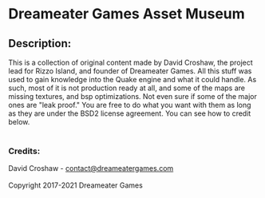 # Dreameater Games Asset Museum
## Description:
This is a collection of original content made by David Croshaw, the project lead for Rizzo Island, and founder of Dreameater Games. 
All this stuff was used to gain knowledge into the Quake engine and what it could handle. As such,
most of it is not production ready at all, and some of the maps are missing textures, and bsp optimizations. Not even sure if some of the major ones are "leak proof." You are free to do what you want with them as long as they are under the BSD2 license agreement. You can see how to credit below.<br>
<br>
### Credits:
David Croshaw - contact@dreameatergames.com<br>
<br>
Copyright 2017-2021 Dreameater Games